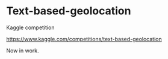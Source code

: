 # Text-based-geolocation
Kaggle competition


https://www.kaggle.com/competitions/text-based-geolocation

Now in work. 
